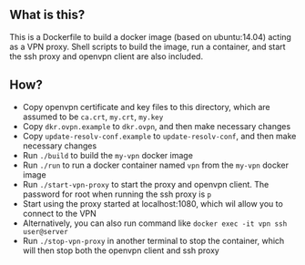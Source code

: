 ## What is this?

This is a Dockerfile to build a docker image (based on ubuntu:14.04) acting as a VPN proxy. Shell scripts to build the image, run a container, and start the ssh proxy and openvpn client are also included.

## How?

- Copy openvpn certificate and key files to this directory, which are assumed to be `ca.crt`, `my.crt`, `my.key`
- Copy `dkr.ovpn.example` to `dkr.ovpn`, and then make necessary changes
- Copy `update-resolv-conf.example` to `update-resolv-conf`, and then make necessary changes
- Run `./build` to build the `my-vpn` docker image
- Run `./run` to run a docker container named `vpn` from the `my-vpn` docker image
- Run `./start-vpn-proxy` to start the proxy and openvpn client. The password for root when running the ssh proxy is `p`
- Start using the proxy started at localhost:1080, which wil allow you to connect to the VPN
- Alternatively, you can also run command like `docker exec -it vpn ssh user@server`
- Run `./stop-vpn-proxy` in another terminal to stop the container, which will then stop both the openvpn client and ssh proxy
